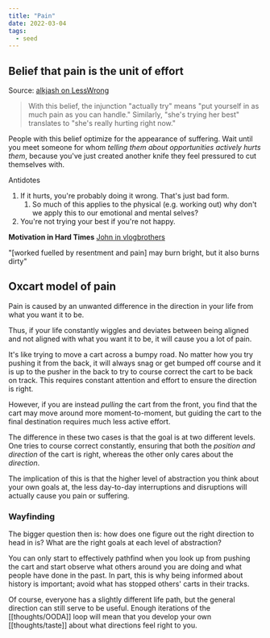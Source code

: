 ```yaml
---
title: "Pain"
date: 2022-03-04
tags:
  - seed
---
```


## Belief that pain is the unit of effort

Source: [alkjash on LessWrong](https://www.lesswrong.com/posts/bx3gkHJehRCYZAF3r/pain-is-not-the-unit-of-effort)

> With this belief, the injunction "actually try" means "put yourself in as much pain as you can handle." Similarly, "she's trying her best" translates to "she's really hurting right now."

People with this belief optimize for the appearance of suffering. Wait until you meet someone for whom _telling them about opportunities actively hurts them_, because you've just created another knife they feel pressured to cut themselves with.

Antidotes

1. If it hurts, you're probably doing it wrong. That's just bad form.
   1. So much of this applies to the physical (e.g. working out) why don't we apply this to our emotional and mental selves?
2. You're not trying your best if you're not happy.

**Motivation in Hard Times**
[John in vlogbrothers](https://www.youtube.com/watch?v=oAEewFj_-dg)

"[worked fuelled by resentment and pain] may burn bright, but it also burns dirty"

## Oxcart model of pain

Pain is caused by an unwanted difference in the direction in your life from what you want it to be.

Thus, if your life constantly wiggles and deviates between being aligned and not aligned with what you want it to be, it will cause you a lot of pain.

It's like trying to move a cart across a bumpy road. No matter how you try pushing it from the back, it will always snag or get bumped off course and it is up to the pusher in the back to try to course correct the cart to be back on track. This requires constant attention and effort to ensure the direction is right.

However, if you are instead _pulling_ the cart from the front, you find that the cart may move around more moment-to-moment, but guiding the cart to the final destination requires much less active effort.

The difference in these two cases is that the goal is at two different levels. One tries to course correct constantly, ensuring that both the _position and direction_ of the cart is right, whereas the other only cares about the _direction_.

The implication of this is that the higher level of abstraction you think about your own goals at, the less day-to-day interruptions and disruptions will actually cause you pain or suffering.

### Wayfinding

The bigger question then is: how does one figure out the right direction to head in is? What are the right goals at each level of abstraction?

You can only start to effectively pathfind when you look up from pushing the cart and start observe what others around you are doing and what people have done in the past. In part, this is why being informed about history is important; avoid what has stopped others' carts in their tracks.

Of course, everyone has a slightly different life path, but the general direction can still serve to be useful. Enough iterations of the [[thoughts/OODA]] loop will mean that you develop your own [[thoughts/taste]] about what directions feel right to you.
